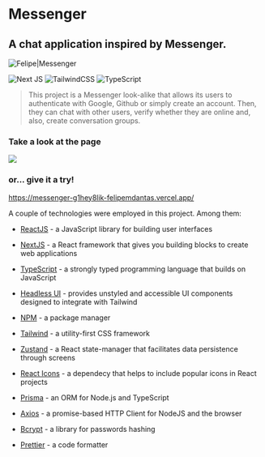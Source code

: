 # Messenger

## A chat application inspired by Messenger.

![Felipe|Messenger](https://img.shields.io/badge/FelipeMDantas-Messenger-white)

<p>

![Next JS](https://img.shields.io/badge/Next-black?style=for-the-badge&logo=next.js&logoColor=white)
![TailwindCSS](https://img.shields.io/badge/tailwindcss-%2338B2AC.svg?style=for-the-badge&logo=tailwind-css&logoColor=white)
![TypeScript](https://img.shields.io/badge/typescript-%23007ACC.svg?style=for-the-badge&logo=typescript&logoColor=white)

> This project is a Messenger look-alike that allows its users to authenticate with Google, Github or simply create an account. Then, they can chat with other users, verify whether they are online and, also, create conversation groups.

### Take a look at the page

<img src = images/page_gif.gif>

### or... give it a try!

https://messenger-g1hey8lik-felipemdantas.vercel.app/

A couple of technologies were employed in this project. Among them:

- [ReactJS] - a JavaScript library for building user interfaces
- [NextJS] - a React framework that gives you building blocks to create web applications
- [TypeScript] - a strongly typed programming language that builds on JavaScript
- [Headless UI] - provides unstyled and accessible UI components designed to integrate with Tailwind
- [NPM] - a package manager
- [Tailwind] - a utility-first CSS framework
- [Zustand] - a React state-manager that facilitates data persistence through screens
- [React Icons] - a dependecy that helps to include popular icons in React projects
- [Prisma] - an ORM for Node.js and TypeScript
- [Axios] - a promise-based HTTP Client for NodeJS and the browser
- [Bcrypt] - a library for passwords hashing
- [Prettier] - a code formatter

  [reactjs]: https://reactjs.org/
  [nextjs]: https://nextjs.org/
  [npm]: https://www.npmjs.com/
  [typescript]: https://www.typescriptlang.org/
  [headless ui]: https://headlessui.com/
  [tailwind]: https://tailwindcss.com/
  [zustand]: https://github.com/pmndrs/zustand
  [react icons]: https://react-icons.github.io/react-icons/
  [prisma]: https://www.prisma.io/
  [axios]: https://axios-http.com/docs/intro
  [bcrypt]: https://www.npmjs.com/package/bcrypt
  [prettier]: https://prettier.io/
